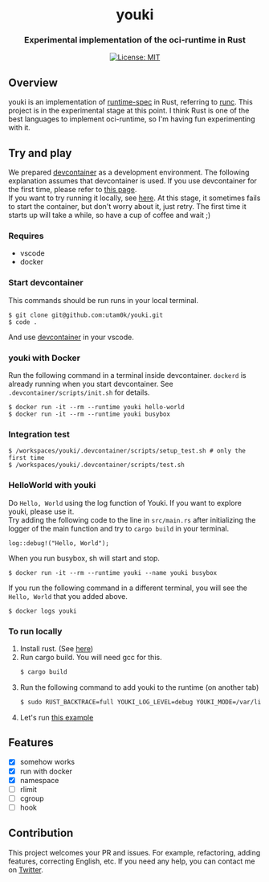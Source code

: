 <h1 align="center">youki</h1>
<h3 align="center">Experimental implementation of the oci-runtime in Rust</h3>

<p align="center">
<a href="LICENSE">
<img src="https://img.shields.io/badge/license-MIT-blue.svg" alt="License: MIT">
</a>
</p>

## Overview
youki is an implementation of [runtime-spec](https://github.com/opencontainers/runtime-spec) in Rust, referring to [runc](https://github.com/opencontainers/runc).
This project is in the experimental stage at this point.
I think Rust is one of the best languages to implement oci-runtime, so I'm having fun experimenting with it.

## Try and play
We prepared [devcontainer](https://code.visualstudio.com/docs/remote/containers) as a development environment.
The following explanation assumes that devcontainer is used.
If you use devcontainer for the first time, please refer to [this page](https://code.visualstudio.com/docs/remote/containers).  
If you want to try running it locally, see [here](#to-run-locally).
At this stage, it sometimes fails to start the container, but don't worry about it, just retry.
The first time it starts up will take a while, so have a cup of coffee and wait ;)

### Requires
- vscode
- docker

### Start devcontainer
This commands should be run runs in your local terminal.
```
$ git clone git@github.com:utam0k/youki.git
$ code .
```
And use [devcontainer](https://code.visualstudio.com/docs/remote/containers) in your vscode.

### youki with Docker
Run the following command in a terminal inside devcontainer.
`dockerd` is already running when you start devcontainer.
See `.devcontainer/scripts/init.sh` for details.
```
$ docker run -it --rm --runtime youki hello-world
$ docker run -it --rm --runtime youki busybox
```

### Integration test
```
$ /workspaces/youki/.devcontainer/scripts/setup_test.sh # only the first time
$ /workspaces/youki/.devcontainer/scripts/test.sh
```

### HelloWorld with youki
Do `Hello, World` using the log function of Youki.
If you want to explore youki, please use it.  
Try adding the following code to the line in `src/main.rs` after initializing the logger of the main function and try to `cargo build` in your terminal.
```
log::debug!("Hello, World");
```

When you run busybox, sh will start and stop.
```
$ docker run -it --rm --runtime youki --name youki busybox
```

If you run the following command in a different terminal, you will see the `Hello, World` that you added above.
```
$ docker logs youki
```

### To run locally

1. Install rust. (See [here](https://www.rust-lang.org/tools/install))
1. Run cargo build. You will need gcc for this.
    ```sh
    $ cargo build
    ```
1. Run the following command to add youki to the runtime (on another tab)
    ```sh
    $ sudo RUST_BACKTRACE=full YOUKI_LOG_LEVEL=debug YOUKI_MODE=/var/lib/docker/containers/ dockerd --experimental --add-runtime="youki=$(pwd)/target/x86_64-unknown-linux-gnu/debug/youki"
    ```
1. Let's run [this example](#youki-with-docker)

## Features
- [x] somehow works
- [x] run with docker
- [x] namespace
- [ ] rlimit
- [ ] cgroup
- [ ] hook

## Contribution
This project welcomes your PR and issues.
For example, refactoring, adding features, correcting English, etc.
If you need any help, you can contact me on [Twitter](https://twitter.com/utam0k).
